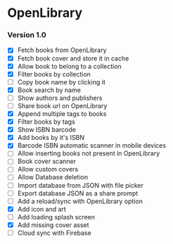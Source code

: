 # OpenLibrary

### Version 1.0
- [X] Fetch books from OpenLibrary
- [X] Fetch book cover and store it in cache
- [X] Allow book to belong to a collection
- [X] Filter books by collection
- [ ] Copy book name by clicking it
- [X] Book search by name
- [ ] Show authors and publishers
- [ ] Share book url on OpenLibrary
- [X] Append multiple tags to books
- [X] Filter books by tags
- [X] Show ISBN barcode
- [X] Add books by it's ISBN
- [X] Barcode ISBN automatic scanner in mobile devices
- [ ] Allow inserting books not present in OpenLibrary
- [ ] Book cover scanner
- [ ] Allow custom covers
- [ ] Allow Database deletion
- [ ] Import database from JSON with file picker
- [ ] Export database JSON as a share prompt
- [ ] Add a reload/sync with OpenLibrary option
- [X] Add icon and art
- [ ] Add loading splash screen
- [X] Add missing cover asset
- [ ] Cloud sync with Firebase